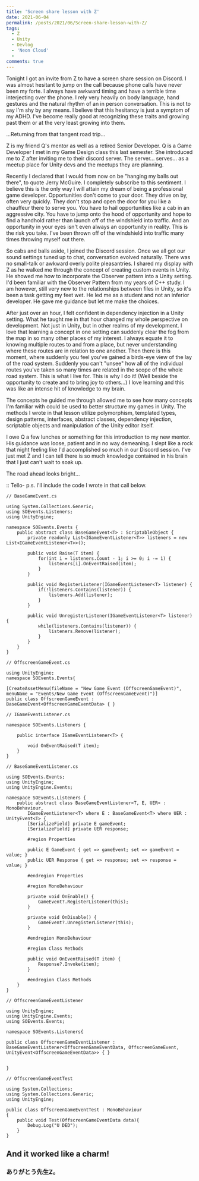```yaml
---
title: 'Screen share lesson with Z'
date: 2021-06-04
permalink: /posts/2021/06/Screen-share-lesson-with-Z/
tags:
  - Z
  - Unity
  - Devlog
  - 'Neon Cloud'
  - 
comments: true
---
```


Tonight I got an invite from Z to have a screen share session on Discord. I was almost hesitant to jump on the call because phone calls have never been my forte. I always have awkward timing and have a terrible time interjecting over the phone. I rely very heavily on body language, hand gestures and the natural rhythm of an in person conversation. This is not to say I'm shy by any means. I believe that this hesitancy is just a symptom of my ADHD. I've become really good at recognizing these traits and growing past them or at the very least growing into them.
 
...Returning from that tangent road trip...
    
Z is my friend Q's mentor as well as a retired Senior Developer. Q is a Game Developer I met in my Game Design class this last semester. She introduced me to Z after inviting me to their discord server. The server... serves... as a meetup place for Unity devs and the meetups they are planning.
 
Recently I declared that I would from now on be "hanging my balls out there", to quote Jerry McGuire. I completely subscribe to this sentiment. I believe this is the only way I will attain my dream of being a professional game developer. Opportunities don't come to your door. They drive on by, often very quickly. They don't stop and open the door for you like a chauffeur there to serve you. You have to hail opportunities like a cab in an aggressive city. You have to jump onto the hood of opportunity and hope to find a handhold rather than launch off of the windshield into traffic. And an opportunity in your eyes isn't even always an opportunity in reality. This is the risk you take. I've been thrown off of the windshield into traffic many times throwing myself out there.
 
So cabs and balls aside, I joined the Discord session. Once we all got our sound settings tuned up to chat, conversation evolved naturally. There was no small-talk or awkward overly polite pleasantries. I shared my display with Z as he walked me through the concept of creating custom events in Unity. He showed me how to incorporate the Observer pattern into a Unity setting. I'd been familiar with the Observer Pattern from my years of C++ study. I am however, still very new to the relationships between files in Unity, so it's been a task getting my feet wet. He led me as a student and not an inferior developer. He gave me guidance but let me make the choices.
 
After just over an hour, I felt confident in dependency injection in a Unity setting. What he taught me in that hour changed my whole perspective on development. Not just in Unity, but in other realms of my development. I love that learning a concept in one setting can suddenly clear the fog from the map in so many other places of my interest. I always equate it to knowing multiple routes to and from a place, but never understanding where these routes are in relation to one another. Then there is this moment, where suddenly you feel you've gained a birds-eye view of the lay of the road system. Suddenly you can't "unsee" how all of the individual routes you've taken so many times are related in the scope of the whole road system. This is what I live for. This is why I do it! (Well beside the opportunity to create and to bring joy to others...) I love learning and this was like an intense hit of knowledge to my brain.
 
The concepts he guided me through allowed me to see how many concepts I'm familiar with could be used to better structure my games in Unity. The methods I wrote in that lesson utilize polymorphism, templated types, design patterns, interfaces, abstract classes, dependency injection, scriptable objects and manipulation of the Unity editor itself.
 
I owe Q a few lunches or something for this introduction to my new mentor. His guidance was loose, patient and in no way demeaning. I slept like a rock that night feeling like I'd accomplished so much in our Discord session. I've just met Z and I can tell there is so much knowledge contained in his brain that I just can't wait to soak up.
 
The road ahead looks bright...
 
:: Tello-
    p.s. I'll include the code I wrote in that call below.

```
// BaseGameEvent.cs

using System.Collections.Generic;
using SOEvents.Listeners;
using UnityEngine;

namespace SOEvents.Events {
    public abstract class BaseGameEvent<T> : ScriptableObject {
        private readonly List<IGameEventListener<T>> listeners = new List<IGameEventListener<T>>();

        public void Raise(T item) {
            for(int i = listeners.Count - 1; i >= 0; i -= 1) {
                listeners[i].OnEventRaised(item);
            }
        }

        public void RegisterListener(IGameEventListener<T> listener) {
            if(!listeners.Contains(listener)) {
                listeners.Add(listener);
            }
        }

        public void UnregisterListener(IGameEventListener<T> listener) {
            while(listeners.Contains(listener)) {
                listeners.Remove(listener);
            }
        }
    }
}
```

```
// OffscreenGameEvent.cs

using UnityEngine;
namespace SOEvents.Events{

[CreateAssetMenu(fileName = "New Game Event (OffscreenGameEvent)", menuName = "Events/New Game Event (OffscreenGameEvent)")]
public class OffscreenGameEvent : BaseGameEvent<OffscreenGameEventData> { }
```
```
// IGameEventListener.cs

namespace SOEvents.Listeners {

    public interface IGameEventListener<T> {

        void OnEventRaised(T item);
    }
}
```

```
// BaseGameEventListener.cs

using SOEvents.Events;
using UnityEngine;
using UnityEngine.Events;

namespace SOEvents.Listeners {
    public abstract class BaseGameEventListener<T, E, UER> : MonoBehaviour,
        IGameEventListener<T> where E : BaseGameEvent<T> where UER : UnityEvent<T> {
        [SerializeField] private E gameEvent;
        [SerializeField] private UER response;

        #region Properties

        public E GameEvent { get => gameEvent; set => gameEvent = value; }
        public UER Response { get => response; set => response = value; }

        #endregion Properties

        #region MonoBehaviour

        private void OnEnable() {
            GameEvent?.RegisterListener(this);
        }

        private void OnDisable() {
            GameEvent?.UnregisterListener(this);
        }

        #endregion MonoBehaviour

        #region Class Methods

        public void OnEventRaised(T item) {
            Response?.Invoke(item);
        }

        #endregion Class Methods
    }
}
```

```
// OffscreenGameEventListener

using UnityEngine;
using UnityEngine.Events;
using SOEvents.Events;

namespace SOEvents.Listeners{
    
public class OffscreenGameEventListener : BaseGameEventListener<OffscreenGameEventData, OffscreenGameEvent, UnityEvent<OffscreenGameEventData>> { }


}
```

``` 
// OffscreenGameEventTest

using System.Collections;
using System.Collections.Generic;
using UnityEngine;

public class OffscreenGameEventTest : MonoBehaviour
{
    public void Test(OffscreenGameEventData data){
        Debug.Log("U DED");
    }
}
```

## And it worked like a charm!
### ありがとう先生Z。



